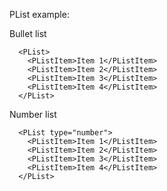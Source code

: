 PList example:

Bullet list
```vue
  <PList>
    <PListItem>Item 1</PListItem>
    <PListItem>Item 2</PListItem>
    <PListItem>Item 3</PListItem>
    <PListItem>Item 4</PListItem>
  </PList>
```

Number list
```vue
  <PList type="number">
    <PListItem>Item 1</PListItem>
    <PListItem>Item 2</PListItem>
    <PListItem>Item 3</PListItem>
    <PListItem>Item 4</PListItem>
  </PList>
```